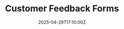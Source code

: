 ---
title: Customer Feedback Forms
linkTitle: Customer Feedback Forms
date: '2025-04-29T17:10:00Z'
weight: 1
description: No content
draft: false
ref: customer-feedback-forms
---